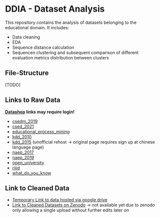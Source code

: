 # DDIA - Dataset Analysis

This repository contains the analysis of datasets belonging to the educational domain. It includes:  
- Data cleaning
- EDA
- Sequence distance calculation
- Sequencen clustering and subsequent comparison of different evaluation metrics distribution between clusters

## File-Structure
[TODO]

## Links to Raw Data
**[Datashop](https://pslcdatashop.web.cmu.edu/) links may require login!**
  
- [csedm_2019](https://pslcdatashop.web.cmu.edu/DatasetInfo?datasetId=1798)
- [csed_2021](https://pslcdatashop.web.cmu.edu/Files?datasetId=3458)
- [educational_process_mining](https://archive.ics.uci.edu/ml/datasets/Educational+Process+Mining+%28EPM%29%3A+A+Learning+Analytics+Data+Set)
- [kdd_2010](https://pslcdatashop.web.cmu.edu/DatasetInfo?datasetId=4524)
- [kdd_2015](https://data-mining.philippe-fournier-viger.com/the-kddcup-2015-dataset-download-link/) (unofficial rehost -> original page requires sign up at chinese language page)
- [naep_2017](https://sites.google.com/view/assistmentsdatamining/dataset?authuser=0)
- [naep_2019](https://sites.google.com/view/dataminingcompetition2019/dataset)
- [open_university](https://analyse.kmi.open.ac.uk/open_dataset#data)
- [riiid](https://www.kaggle.com/competitions/riiid-test-answer-prediction/data)
- [what_do_you_know](https://www.kaggle.com/competitions/WhatDoYouKnow/data)

## Link to Cleaned Data 
- [Temporary Link to data hosted via google drive](https://drive.google.com/drive/folders/1Vy4-56lOH-e4VJIVKl4-2f7HGUhR5AkM?usp=share_link)
- [Link to Cleaned Datasets on Zenodo]() -> not available yet due to zenodo only allowing a single upload without further edits later on 
